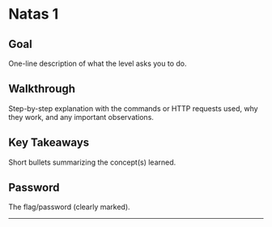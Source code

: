 # Natas 1
## Goal
One-line description of what the level asks you to do.

## Walkthrough
Step-by-step explanation with the commands or HTTP requests used, why they work, and any important observations.

## Key Takeaways
Short bullets summarizing the concept(s) learned.

## Password
The flag/password (clearly marked).

---

